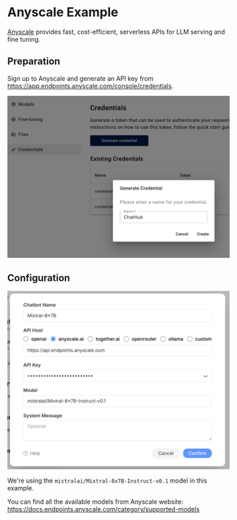 # Anyscale Example

[Anyscale](https://www.anyscale.com/endpoints) provides fast, cost-efficient, serverless APIs for LLM serving and fine tuning.

## Preparation

Sign up to Anyscale and generate an API key from <https://app.endpoints.anyscale.com/console/credentials>.

![](../../assets/custom-bots/anyscale-key.png)

## Configuration

![](../../assets/custom-bots/anyscale.png)

We're using the `mistralai/Mixtral-8x7B-Instruct-v0.1` model in this example.

You can find all the available models from Anyscale website: <https://docs.endpoints.anyscale.com/category/supported-models>

